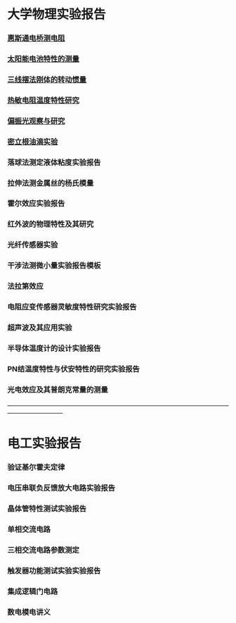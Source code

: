 # 大学物理实验报告

### [惠斯通电桥测电阻](直流电桥测电阻/index.md)

### [太阳能电池特性的测量](太阳能电池特性的测量/index.md)

### [三线摆法刚体的转动惯量](刚体转动惯量/index.md)

### [热敏电阻温度特性研究](热敏电阻温度特性研究/index.md)

### [偏振光观察与研究](偏振光观察与研究/index.md)

### [密立根油滴实验](密立根油滴实验/index.md)

### 落球法测定液体粘度实验报告

### 拉伸法测金属丝的杨氏模量

### 霍尔效应实验报告

### 红外波的物理特性及其研究

### 光纤传感器实验

### 干涉法测微小量实验报告模板

### 法拉第效应

### 电阻应变传感器灵敏度特性研究实验报告

### 超声波及其应用实验

### 半导体温度计的设计实验报告

### PN结温度特性与伏安特性的研究实验报告

### 光电效应及其普朗克常量的测量

—————————————————————————————————————————————

# 电工实验报告

### 验证基尔霍夫定律

### 电压串联负反馈放大电路实验报告

### 晶体管特性测试实验报告

### 单相交流电路

### 三相交流电路参数测定

### 触发器功能测试实验实验报告

### 集成逻辑门电路

### 数电模电讲义
